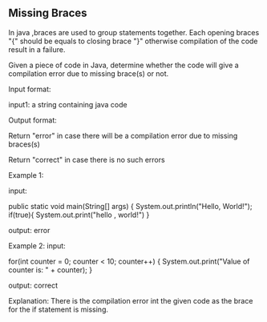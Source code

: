 ## Missing Braces
In java ,braces are used to group statements together. Each opening braces "{" should be equals to closing brace "}" otherwise compilation of the code
result in a failure.

Given a piece of code in Java, determine whether the code will give a compilation error due to missing brace(s) or not.

Input format:

input1: a string containing java code

Output format:

Return "error" in case there will be a compilation error due to missing braces(s)

Return "correct" in case there is no such errors

Example 1:

input:

public static void main(String[] args) {
System.out.println("Hello, World!");
       if(true){
System.out.print("hello , world!")
   }
  
output: error

Example 2:
input:

for(int counter = 0; counter < 10; counter++) {
    System.out.print("Value of counter is: " + counter);
}

output: correct

Explanation:
There is the compilation error int the given code as the brace for the if statement is missing.
